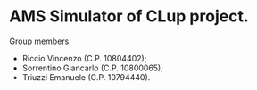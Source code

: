 # AMS Simulator of CLup project.

Group members: 
- Riccio Vincenzo (C.P. 10804402); 
- Sorrentino Giancarlo (C.P. 10800065);
- Triuzzi Emanuele (C.P. 10794440).
